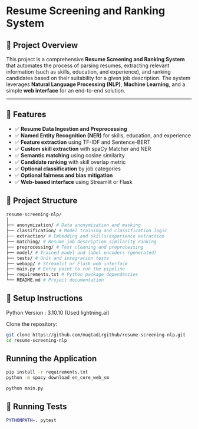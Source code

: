 # Resume Screening and Ranking System

## 📌 Project Overview

This project is a comprehensive **Resume Screening and Ranking System** that automates the process of parsing resumes, extracting relevant information (such as skills, education, and experience), and ranking candidates based on their suitability for a given job description. 
The system leverages **Natural Language Processing (NLP)**, **Machine Learning**, and a simple **web interface** for an end-to-end solution.

---

## 🧩 Features

- ✅ **Resume Data Ingestion and Preprocessing**
- ✅ **Named Entity Recognition (NER)** for skills, education, and experience
- ✅ **Feature extraction** using TF-IDF and Sentence-BERT
- ✅ **Custom skill extraction** with spaCy Matcher and NER
- ✅ **Semantic matching** using cosine similarity
- ✅ **Candidate ranking** with skill overlap metric
- ✅ **Optional classification** by job categories
- ✅ **Optional fairness and bias mitigation**
- ✅ **Web-based interface** using Streamlit or Flask

## 📂 Project Structure
```bash
resume-screening-nlp/
│
├── anonymization/ # Data anonymization and masking
├── classification/ # Model training and classification logic
├── extraction/ # Embedding and skills/experience extraction
├── matching/ # Resume-job description similarity ranking
├── preprocessing/ # Text cleaning and preprocessing
├── model/ # Trained model and label encoders (generated)
├── tests/ # Unit and integration tests
├── webapp/ # Streamlit or Flask web interface
├── main.py # Entry point to run the pipeline
├── requirements.txt # Python package dependencies
└── README.md # Project documentation
```

## 🚀 Setup Instructions

Python Version : 3.10.10 (Used lightning.ai)

Clone the repository:

```bash
git clone https://github.com/muqtadirgithub/resume-screening-nlp.git
cd resume-screening-nlp
```

## Running the Application
```bash
pip install -r requirements.txt
python -m spacy download en_core_web_sm
```

```bash
python main.py
```

## 🧪 Running Tests
```bash
PYTHONPATH=. pytest
```
